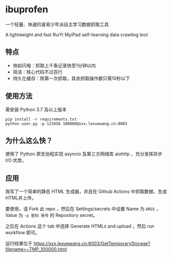 # ibuprofen

一个轻量、快速的睿易少年派自主学习数据抓取工具

A lightweight and fast RuiYi MyiPad self-learning data crawling tool

## 特点

* 快如闪电：抓取上千条记录快至1分钟以内
* 简洁：核心代码不过百行
* 持久化缓存：除第一次抓取，其余抓取操作都只需10秒以下

## 使用方法

需安装 Python 3.7 及以上版本

```
pip install -r requirements.txt
python user.py -p 123456 100000@xxx.lexuewang.cn:8003
```

## 为什么这么快？

使用了 Python 原生协程实现 asyncio 及第三方网络库 aiohttp ，充分发挥异步 I/O 优势。

## 应用

我写了一个简单的静态 HTML 生成器，并且在 Github Actions 中抓取数据、生成HTML并上传。

要使用，请 Fork 此 repo ，然后在 Settings/secrets 中设置 Name 为 `ARGS` ，Value 为 `-p 密码 账号` 的 Repository secret。

之后在 Actions 这个 tab 中选择 Generate HTMLs and upload ，然后 run workflow 即可。

运行结果位于 https://xxx.lexuewang.cn:8003/GetTemporaryStorage?filename=~TMP_100000.html
